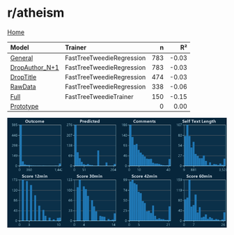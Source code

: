 # r/atheism

[Home](../index.md)

|Model|Trainer|n|R²|
|:---|:---|---:|---:|
|[General](models/hunch_atheism_General.md)|FastTreeTweedieRegression|783|-0.03|
|[DropAuthor_N+1](models/hunch_atheism_DropAuthor_N+1.md)|FastTreeTweedieRegression|783|-0.03|
|[DropTitle](models/hunch_atheism_DropTitle.md)|FastTreeTweedieRegression|474|-0.03|
|[RawData](models/hunch_atheism_RawData.md)|FastTreeTweedieRegression|338|-0.06|
|[Full](models/hunch_atheism_Full.md)|FastTreeTweedieTrainer|150|-0.15|
|[Prototype](models/hunch_atheism_Prototype.md)||0|0.00|

![r/atheism Distributions (hunch)](../images/hunch_atheism_Distributions.png "r/atheism Distributions (hunch)")

